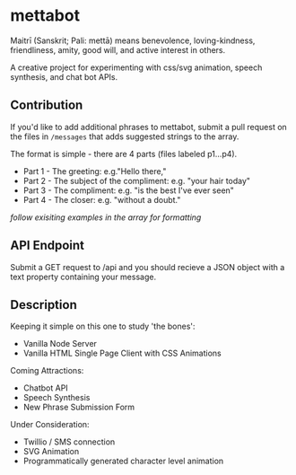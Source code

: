 # mettabot
Maitrī (Sanskrit; Pali: mettā) means benevolence, loving-kindness, friendliness, amity, good will, and active interest in others.

A creative project for experimenting with css/svg animation, speech synthesis, and chat bot APIs. 

## Contribution
If you'd like to add additional phrases to mettabot, submit a pull request on the files in `/messages` that adds suggested strings to the array. 

The format is simple - there are 4 parts (files labeled p1...p4). 
- Part 1 - The greeting: e.g."Hello there,"
- Part 2 - The subject of the compliment: e.g. "your hair today"
- Part 3 - The compliment: e.g. "is the best I've ever seen"
- Part 4 - The closer: e.g. "without a doubt."

*follow exisiting examples in the array for formatting*

## API Endpoint
Submit a GET request to /api and you should recieve a JSON object with a text property containing your message. 
## Description
Keeping it simple on this one to study 'the bones':

- Vanilla Node Server
- Vanilla HTML Single Page Client with CSS Animations

Coming Attractions:

- Chatbot API
- Speech Synthesis
- New Phrase Submission Form

Under Consideration:

- Twillio / SMS connection
- SVG Animation 
- Programmatically generated character level animation
